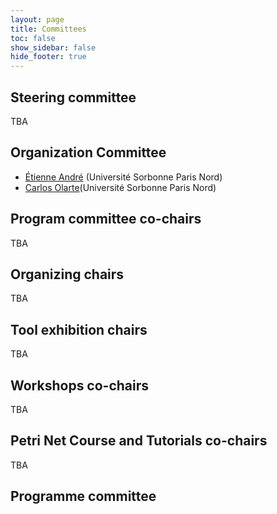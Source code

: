 ```yaml
---
layout: page
title: Committees
toc: false
show_sidebar: false
hide_footer: true
---
```


## Steering committee
TBA

## Organization Committee
 * [Étienne André](https://lipn.univ-paris13.fr/~andre/) (Université Sorbonne Paris Nord)
 * [Carlos Olarte](https://sites.google.com/site/carlosolarte)(Université Sorbonne Paris Nord)

## Program committee co-chairs
TBA

## Organizing chairs
TBA

## Tool exhibition chairs
TBA

## Workshops co-chairs
TBA

## Petri Net Course and Tutorials co-chairs
TBA

## Programme committee



